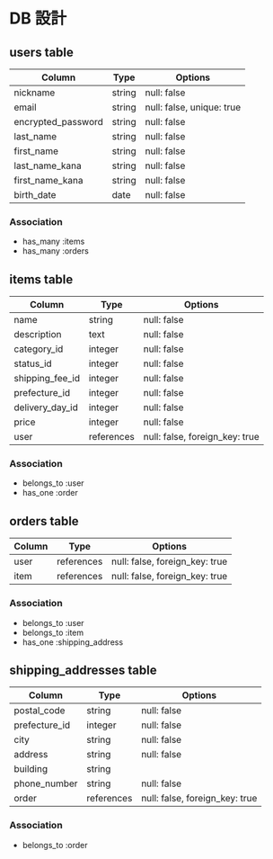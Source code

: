 # DB 設計

## users table

| Column             | Type    | Options                   |
|--------------------|--------|---------------------------|
| nickname          | string | null: false               |
| email            | string | null: false, unique: true |
| encrypted_password | string | null: false               |
| last_name         | string | null: false               |
| first_name        | string | null: false               |
| last_name_kana    | string | null: false               |
| first_name_kana   | string | null: false               |
| birth_date        | date   | null: false               |

### Association
- has_many :items
- has_many :orders

## items table

| Column          | Type       | Options                        |
|----------------|-----------|--------------------------------|
| name           | string     | null: false                    |
| description    | text       | null: false                    |
| category_id    | integer    | null: false                    |
| status_id      | integer    | null: false                    |
| shipping_fee_id| integer    | null: false                    |
| prefecture_id  | integer    | null: false                    |
| delivery_day_id | integer  | null: false                    |
| price          | integer    | null: false                    |
| user          | references | null: false, foreign_key: true |

### Association
- belongs_to :user
- has_one :order

## orders table

| Column      | Type       | Options                        |
|------------|-----------|--------------------------------|
| user       | references | null: false, foreign_key: true |
| item       | references | null: false, foreign_key: true |

### Association
- belongs_to :user
- belongs_to :item
- has_one :shipping_address

## shipping_addresses table

| Column        | Type       | Options                        |
|--------------|-----------|--------------------------------|
| postal_code  | string     | null: false                    |
| prefecture_id| integer    | null: false                    |
| city         | string     | null: false                    |
| address      | string     | null: false                    |
| building     | string     |                                |
| phone_number | string     | null: false                    |
| order        | references | null: false, foreign_key: true |

### Association
- belongs_to :order
